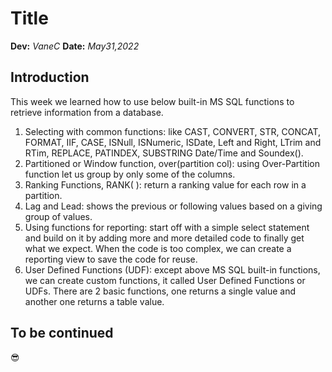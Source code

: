 # Title
**Dev:** *VaneC*
**Date:** *May31,2022*

## Introduction
This week we learned how to use below built-in MS SQL functions to retrieve information from a database. 
1)	Selecting with common functions: like CAST, CONVERT, STR, CONCAT, FORMAT, IIF, CASE, ISNull, ISNumeric, ISDate, Left and Right, LTrim and RTim, REPLACE, PATINDEX, SUBSTRING Date/Time and Soundex().   
2)	Partitioned or Window function, over(partition col): using Over-Partition function let us group by only some of the columns.
3)	Ranking Functions, RANK( ): return a ranking value for each row in a partition.   
4)	Lag and Lead: shows the previous or following values based on a giving group of values. 
5)	Using functions for reporting: start off with a simple select statement and build on it by adding more and more detailed code to finally get what we expect. When the code is too complex, we can create a reporting view to save the code for reuse. 
6)	User Defined Functions (UDF): except above MS SQL built-in functions, we can create custom functions, it called User Defined Functions or UDFs. There are 2 basic functions, one returns a single value and another one returns a table value.    

## To be continued 
😎
